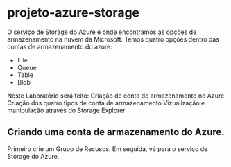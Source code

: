 # projeto-azure-storage

O serviço de Storage do Azure é onde encontramos as opções de armazenamento na nuvem da Microsoft.
Temos quatro opções dentro das contas de armazenamento do azure:
* File
* Queue
* Table
* Blob

Neste Laboratório será feito:
Criação de conta de armazenamento no Azure
Criação dos quatro tipos de conta de armazenamento
Vizualização e manipulação através do Storage Explorer

## Criando uma conta de armazenamento do Azure.
Primeiro crie um Grupo de Recusos.
Em seguida, vá para o serviço de Storage do Azure.
